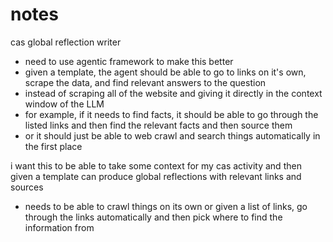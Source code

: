# notes

cas global reflection writer

- need to use agentic framework to make this better
- given a template, the agent should be able to go to links on it's own, scrape the data, and find relevant answers to the question
- instead of scraping all of the website and giving it directly in the context window of the LLM
- for example, if it needs to find facts, it should be able to go through the listed links and then find the relevant facts and then source them
- or it should just be able to web crawl and search things automatically in the first place

i want this to be able to take some context for my cas activity and then given a template can produce global reflections with relevant links and sources
- needs to be able to crawl things on its own or given a list of links, go through the links automatically and then pick where to find the information from